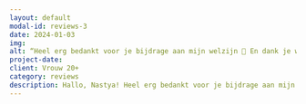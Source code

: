 ```yaml
---
layout: default
modal-id: reviews-3
date: 2024-01-03
img: 
alt: “Heel erg bedankt voor je bijdrage aan mijn welzijn 🥰 En dank je wel in het algemeen voor onze gezellige en warme gesprekken, voor de manier waarop je me zo goed begeleidt.“
project-date: 
client: Vrouw 20+
category: reviews
description: Hallo, Nastya! Heel erg bedankt voor je bijdrage aan mijn welzijn 🥰 En dank je wel in het algemeen voor onze gezellige en warme gesprekken, voor de manier waarop je me zo goed begeleidt. De hele zomer ging voorbij onder de schaduw van depressie en apathie (zelfs de herinnering eraan voelt vaag en donker), maar nu voel ik me op een volledig andere golflengte. Ik neem alles om me heen op een nieuwe manier waar en analyseer het. Als de zon die door de wolken breekt en de lucht klaart!
---
```

